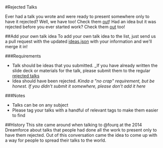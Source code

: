 #Rejected Talks

Ever had a talk you wrote and were ready to present somewhere only to have it rejected?  Well, we have too! Check them [out](http://rejectedtalks.github.io)!  Had an idea but it was rejected before you ever started work? Check them [out](http://rejectedtalks.github.io/ideas/) too!

##Add your own talk idea
To add your own talk idea to the list, just send us a pull request with the updated [ideas.json](https://github.com/rejectedtalks/ieas/blob/master/data/ideas.json) with your information and we'll merge it in!

###Requirements
* Talk should be ideas that you submitted. _If you have already written the slide deck or materials for the talk, please submit them to the regular [rejected talks](http://rejectedtalks.github.io)
* Idea should have been rejected. _Kinda a "no crap" requirement, but be honest.  If you didn't submit it somewhere, please don't add it here_

###Notes
* Talks can be on any subject
* Please tag your talks with a handful of relevant tags to make them easier to find

##History
This site came around when talking to @fourq at the 2014 Dreamforce about talks that people had done all the work to present only to have them rejected.  Out of this conversation came the idea to come up with a way for people to spread their talks to the world.

